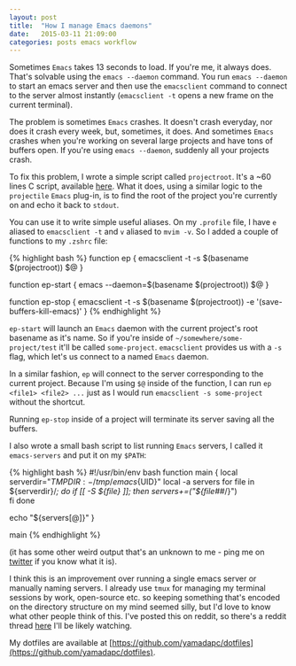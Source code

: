 ```yaml
---
layout: post
title:  "How I manage Emacs daemons"
date:   2015-03-11 21:09:00
categories: posts emacs workflow
---
```

Sometimes `Emacs` takes 13 seconds to load. If you're me, it always does. That's
solvable using the `emacs --daemon` command. You run `emacs --daemon` to start
an emacs server and then use the `emacsclient` command to connect to the server
almost instantly (`emacsclient -t` opens a new frame on the current terminal).

The problem is sometimes `Emacs` crashes. It doesn't crash everyday, nor does it
crash every week, but, sometimes, it does. And sometimes `Emacs` crashes when
you're working on several large projects and have tons of buffers open. If
you're using `emacs --daemon`, suddenly all your projects crash.

To fix this problem, I wrote a simple script called `projectroot`. It's a ~60
lines C script, available [here](https://gitlab.com/yamadapc/projectroot). What
it does, using a similar logic to the `projectile` `Emacs` plug-in, is to find
the root of the project you're currently on and echo it back to `stdout`.

You can use it to write simple useful aliases. On my `.profile` file, I have `e`
aliased to `emacsclient -t` and `v` aliased to `mvim -v`. So I added a couple of
functions to my `.zshrc` file:

{% highlight bash %}
function ep {
    emacsclient -t -s $(basename $(projectroot)) $@
}

function ep-start {
    emacs --daemon=$(basename $(projectroot)) $@
}

function ep-stop {
    emacsclient -t -s $(basename $(projectroot)) -e '(save-buffers-kill-emacs)'
}
{% endhighlight %}

`ep-start` will launch an `Emacs` daemon with the current project's root
basename as it's name. So if you're inside of `~/somewhere/some-project/test`
it'll be called `some-project`. `emacsclient` provides us with a `-s` flag,
which let's us connect to a named `Emacs` daemon.

In a similar fashion, `ep` will connect to the server corresponding to the
current project. Because I'm using `$@` inside of the function, I can run `ep <file1> <file2> ...`
just as I would run `emacsclient -s some-project` without the shortcut.

Running `ep-stop` inside of a project will terminate its server saving all the
buffers.

I also wrote a small bash script to list running `Emacs` servers, I called it
`emacs-servers` and put it on my `$PATH`:

{% highlight bash %}
#!/usr/bin/env bash
function main {
  local serverdir="${TMPDIR:-/tmp}/emacs${UID}"
  local -a servers
  for file in ${serverdir}/*; do
    if [[ -S ${file} ]]; then
      servers+=("${file##*/}")  
    fi
  done

  echo "${servers[@]}"
}

main
{% endhighlight %}

(it has some other weird output that's an unknown to me - ping me on
[twitter](https://twitter.com/yamadapc) if you know what it is).

I think this is an improvement over running a single emacs server or manually
naming servers. I already use `tmux` for managing my terminal sessions by work,
open-source etc. so keeping something that's encoded on the directory structure
on my mind seemed silly, but I'd love to know what other people think of this.
I've posted this on reddit, so there's a reddit thread [here](https://www.reddit.com/r/emacs/comments/2yqpex/how_i_manage_emacs_daemons/)
I'll be likely watching.

My dotfiles are available at [https://github.com/yamadapc/dotfiles](https://github.com/yamadapc/dotfiles).
